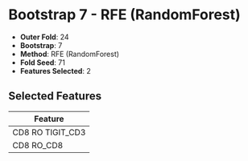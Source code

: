 # Bootstrap 7 - RFE (RandomForest)

- **Outer Fold**: 24
- **Bootstrap**: 7
- **Method**: RFE (RandomForest)
- **Fold Seed**: 71
- **Features Selected**: 2

## Selected Features

| Feature |
|---------|
| CD8 RO TIGIT_CD3 |
| CD8 RO_CD8 |
